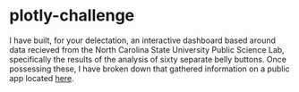 # plotly-challenge
I have built, for your delectation, an interactive dashboard based around data recieved from the North Carolina State University Public Science Lab, specifically the results of the analysis of sixty separate belly buttons. Once possessing these, I have broken down that gathered information on a public app located [here](https://porkygrout.github.io/plotly-challenge/).
